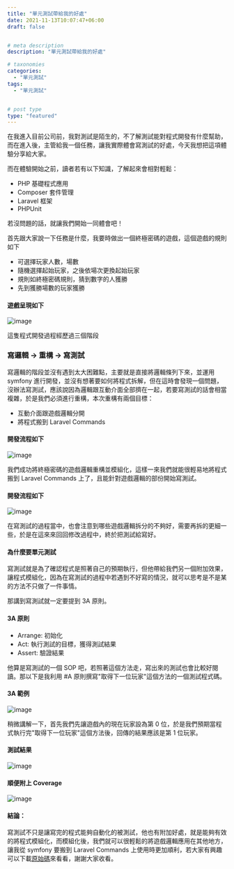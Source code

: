 ```yaml
---
title: "單元測試帶給我的好處"
date: 2021-11-13T10:07:47+06:00
draft: false


# meta description
description: "單元測試帶給我的好處"

# taxonomies
categories:
  - "單元測試"
tags:
  - "單元測試"


# post type
type: "featured"
---
```

在我進入目前公司前，我對測試是陌生的，不了解測試能對程式開發有什麼幫助，而在進入後，主管給我一個任務，讓我實際體會寫測試的好處，今天我想把這項體驗分享給大家。

而在體驗開始之前，讀者若有以下知識，了解起來會相對輕鬆：

- PHP 基礎程式應用
- Composer 套件管理
- Laravel 框架
- PHPUnit

若沒問題的話，就讓我們開始一同體會吧！

首先跟大家說一下任務是什麼，我要時做出一個終極密碼的遊戲，這個遊戲的規則如下

- 可選擇玩家人數，場數
- 隨機選擇起始玩家，之後依場次更換起始玩家
- 規則如終極密碼規則，猜到數字的人獲勝
- 先到獲勝場數的玩家獲勝

#### 遊戲呈現如下

![image](../../images/post/test1.gif)

這隻程式開發過程經歷過三個階段

### 寫邏輯 -> 重構 -> 寫測試

寫邏輯的階段並沒有遇到太大困難點，主要就是直接將邏輯條列下來，並運用 symfony 進行開發，並沒有想著要如何將程式拆解，但在這時會發現一個問題，沒辦法寫測試，應該說因為邏輯跟互動介面全部擠在一起，若要寫測試的話會相當複雜，於是我們必須進行重構，本次重構有兩個目標：
- 互動介面跟遊戲邏輯分開
- 將程式搬到 Laravel Commands


#### 開發流程如下
![image](../../images/post/test2.png)


我們成功將終極密碼的遊戲邏輯重構並模組化，這樣一來我們就能很輕易地將程式搬到 Laravel Commands 上了，且能針對遊戲邏輯的部份開始寫測試。

#### 開發流程如下
![image](../../images/post/test3.png)

在寫測試的過程當中，也會注意到哪些遊戲邏輯拆分的不夠好，需要再拆的更細一些，於是在這來來回回修改過程中，終於把測試給寫好。

#### 為什麼要單元測試

寫測試就是為了確認程式是照著自己的預期執行，但他帶給我們另一個附加效果，讓程式模組化，因為在寫測試的過程中若遇到不好寫的情況，就可以思考是不是某的方法不只做了一件事情。

那講到寫測試就一定要提到 3A 原則。

#### 3A 原則
- Arrange: 初始化
- Act: 執行測試的目標，獲得測試結果
- Assert: 驗證結果

他算是寫測試的一個 SOP 吧，若照著這個方法走，寫出來的測試也會比較好閱讀。那以下是我利用 #A 原則撰寫"取得下一位玩家"這個方法的一個測試程式碼。

#### 3A 範例

![image](../../images/post/test4.png)

稍微講解一下，首先我們先讓遊戲內的現在玩家設為第 0 位，於是我們預期當程式執行完"取得下一位玩家"這個方法後，回傳的結果應該是第 1 位玩家。

####  測試結果

![image](../../images/post/test5.png)

#### 順便附上 Coverage

![image](../../images/post/test6.png)

#### 結論：

寫測試不只是讓寫完的程式能夠自動化的被測試，他也有附加好處，就是能夠有效的將程式模組化，而模組化後，我們就可以很輕鬆的將遊戲邏輯應用在其他地方，讓我從 symfony 要搬到 Laravel Commands 上使用時更加順利，若大家有興趣可以下載[原始碼](https://github.com/JimChien666/laravelProject)來看看，謝謝大家收看。